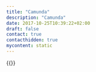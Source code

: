 ```yaml
---
title: "Camunda"
description: "Camunda"
date: 2017-10-25T10:39:22+02:00
draft: false
contact: true
contacthidden: true
mycontent: static
---
```

{{<partner-single
company="Camunda"
type="si"
website="http://ccc.com"
countrycode="AT"
city="xxxx"
description="test"
siregion="latam"
level="basic"
logo="//images.ctfassets.net/vpidbgnakfvf/4EgQ4IrnmS3R7f4tSUZsBd/6668a916384190e0c2d08141b5a9d4b5/camunda_logo.png">}}